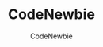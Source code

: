 ---
title: "CodeNewbie"
description: "Stories from people on their coding journey supporting beginners with interviews and advice."
topic: "Developer Podcasts"
category: podcast
author: "CodeNewbie"
url: "https://www.codenewbie.org/podcast"
tags: ["beginners", "career", "inspiration", "learning", "stories"]
difficulty: beginner
format: podcast
estimatedTime: "45 minutes"
license: "Creative Commons"
isFree: true
isOpenSource: false
publishedAt: 2025-10-16
featured: false
---